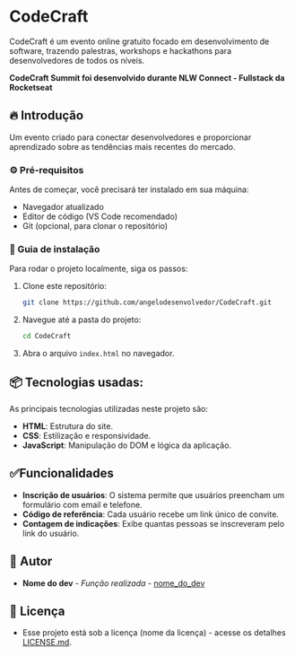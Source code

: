 # CodeCraft

CodeCraft é um evento online gratuito focado em desenvolvimento de software, trazendo palestras, workshops e hackathons para desenvolvedores de todos os níveis.

**CodeCraft Summit foi desenvolvido durante NLW Connect - Fullstack da Rocketseat**

## 🔥 Introdução

Um evento criado para conectar desenvolvedores e proporcionar aprendizado sobre as tendências mais recentes do mercado.

### ⚙️ Pré-requisitos

Antes de começar, você precisará ter instalado em sua máquina:
- Navegador atualizado
- Editor de código (VS Code recomendado)
- Git (opcional, para clonar o repositório)

### 🔨 Guia de instalação

Para rodar o projeto localmente, siga os passos:

1. Clone este repositório:
   ```sh
   git clone https://github.com/angelodesenvolvedor/CodeCraft.git
   ```
2. Navegue até a pasta do projeto:
   ```sh
   cd CodeCraft
   ```
3. Abra o arquivo `index.html` no navegador.

## 📦 Tecnologias usadas:

As principais tecnologias utilizadas neste projeto são:
- **HTML**: Estrutura do site.
- **CSS**: Estilização e responsividade.
- **JavaScript**: Manipulação do DOM e lógica da aplicação.

## ✅Funcionalidades
- **Inscrição de usuários**: O sistema permite que usuários preencham um formulário com email e telefone.
- **Código de referência**: Cada usuário recebe um link único de convite.
- **Contagem de indicações**: Exibe quantas pessoas se inscreveram pelo link do usuário.

## 👷 Autor
  * **Nome do dev** - *Função realizada* - [nome_do_dev](https://github.com/link_do_Perfil)

## 📄 Licença

* Esse projeto está sob a licença (nome da licença) - acesse os detalhes [LICENSE.md](https://github.com/link_da_licenca).   
    
